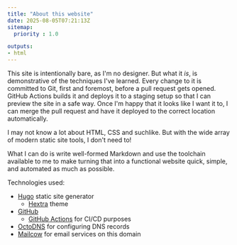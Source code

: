 ```yaml
---
title: "About this website"
date: 2025-08-05T07:21:13Z
sitemap:
  priority : 1.0

outputs:
- html
---
```

This site is intentionally bare, as I'm no designer. But what it _is_, is demonstrative of the techniques I've learned.
Every change to it is committed to Git, first and foremost, before a pull request gets opened. GitHub Actions builds it
and deploys it to a staging setup so that I can preview the site in a safe way. Once I'm happy that it looks like I want
it to, I can merge the pull request and have it deployed to the correct location automatically.

I may not know a lot about HTML, CSS and suchlike. But with the wide array of modern static site tools, I don't need to!

What I can do is write well-formed Markdown and use the toolchain available to me to make turning that into a functional
website quick, simple, and automated as much as possible.

Technologies used:

- [Hugo](https://gohugo.io) static site generator
  - [Hextra](https://imfing.github.io/hextra/) theme
- [GitHub](https://github.com)
  - [GitHub Actions](https://docs.github.com/en/actions) for CI/CD purposes
- [OctoDNS](https://github.com/octodns/octodns) for configuring DNS records
- [Mailcow](https://mailcow.email) for email services on this domain
